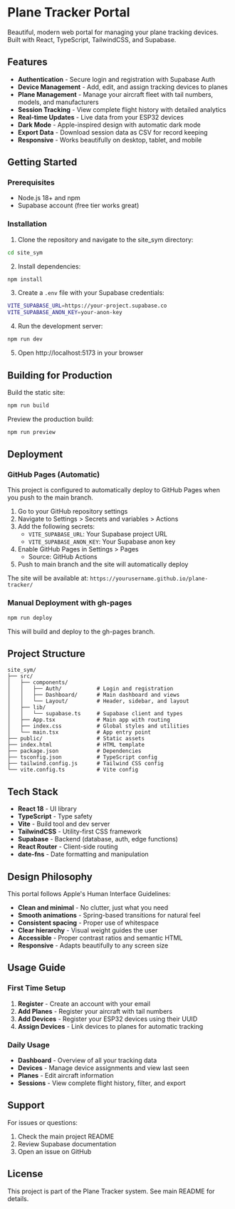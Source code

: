 # Plane Tracker Portal

Beautiful, modern web portal for managing your plane tracking devices. Built with React, TypeScript, TailwindCSS, and Supabase.

## Features

- **Authentication** - Secure login and registration with Supabase Auth
- **Device Management** - Add, edit, and assign tracking devices to planes
- **Plane Management** - Manage your aircraft fleet with tail numbers, models, and manufacturers
- **Session Tracking** - View complete flight history with detailed analytics
- **Real-time Updates** - Live data from your ESP32 devices
- **Dark Mode** - Apple-inspired design with automatic dark mode
- **Export Data** - Download session data as CSV for record keeping
- **Responsive** - Works beautifully on desktop, tablet, and mobile

## Getting Started

### Prerequisites

- Node.js 18+ and npm
- Supabase account (free tier works great)

### Installation

1. Clone the repository and navigate to the site_sym directory:
```bash
cd site_sym
```

2. Install dependencies:
```bash
npm install
```

3. Create a `.env` file with your Supabase credentials:
```bash
VITE_SUPABASE_URL=https://your-project.supabase.co
VITE_SUPABASE_ANON_KEY=your-anon-key
```

4. Run the development server:
```bash
npm run dev
```

5. Open http://localhost:5173 in your browser

## Building for Production

Build the static site:
```bash
npm run build
```

Preview the production build:
```bash
npm run preview
```

## Deployment

### GitHub Pages (Automatic)

This project is configured to automatically deploy to GitHub Pages when you push to the main branch.

1. Go to your GitHub repository settings
2. Navigate to Settings > Secrets and variables > Actions
3. Add the following secrets:
   - `VITE_SUPABASE_URL`: Your Supabase project URL
   - `VITE_SUPABASE_ANON_KEY`: Your Supabase anon key
4. Enable GitHub Pages in Settings > Pages
   - Source: GitHub Actions
5. Push to main branch and the site will automatically deploy

The site will be available at: `https://yourusername.github.io/plane-tracker/`

### Manual Deployment with gh-pages

```bash
npm run deploy
```

This will build and deploy to the gh-pages branch.

## Project Structure

```
site_sym/
├── src/
│   ├── components/
│   │   ├── Auth/           # Login and registration
│   │   ├── Dashboard/      # Main dashboard and views
│   │   └── Layout/         # Header, sidebar, and layout
│   ├── lib/
│   │   └── supabase.ts     # Supabase client and types
│   ├── App.tsx             # Main app with routing
│   ├── index.css           # Global styles and utilities
│   └── main.tsx            # App entry point
├── public/                 # Static assets
├── index.html              # HTML template
├── package.json            # Dependencies
├── tsconfig.json           # TypeScript config
├── tailwind.config.js      # Tailwind CSS config
└── vite.config.ts          # Vite config
```

## Tech Stack

- **React 18** - UI library
- **TypeScript** - Type safety
- **Vite** - Build tool and dev server
- **TailwindCSS** - Utility-first CSS framework
- **Supabase** - Backend (database, auth, edge functions)
- **React Router** - Client-side routing
- **date-fns** - Date formatting and manipulation

## Design Philosophy

This portal follows Apple's Human Interface Guidelines:

- **Clean and minimal** - No clutter, just what you need
- **Smooth animations** - Spring-based transitions for natural feel
- **Consistent spacing** - Proper use of whitespace
- **Clear hierarchy** - Visual weight guides the user
- **Accessible** - Proper contrast ratios and semantic HTML
- **Responsive** - Adapts beautifully to any screen size

## Usage Guide

### First Time Setup

1. **Register** - Create an account with your email
2. **Add Planes** - Register your aircraft with tail numbers
3. **Add Devices** - Register your ESP32 devices using their UUID
4. **Assign Devices** - Link devices to planes for automatic tracking

### Daily Usage

- **Dashboard** - Overview of all your tracking data
- **Devices** - Manage device assignments and view last seen
- **Planes** - Edit aircraft information
- **Sessions** - View complete flight history, filter, and export

## Support

For issues or questions:
1. Check the main project README
2. Review Supabase documentation
3. Open an issue on GitHub

## License

This project is part of the Plane Tracker system. See main README for details.


